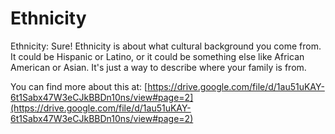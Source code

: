 # Ethnicity
Ethnicity: Sure! Ethnicity is about what cultural background you come from. It could be Hispanic or Latino, or it could be something else like African American or Asian. It's just a way to describe where your family is from.

You can find more about this at: [https://drive.google.com/file/d/1au51uKAY-6t1Sabx47W3eCJkBBDn10ns/view#page=2](https://drive.google.com/file/d/1au51uKAY-6t1Sabx47W3eCJkBBDn10ns/view#page=2)
